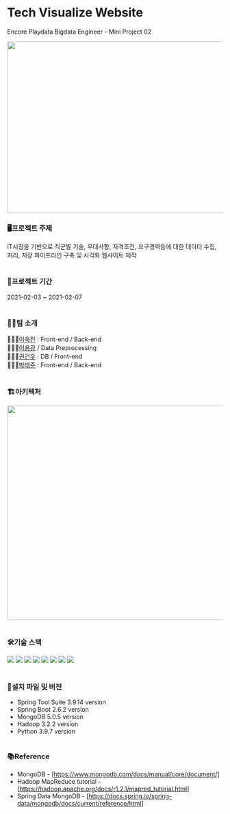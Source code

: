 # Tech Visualize Website

Encore Playdata Bigdata Engineer - Mini Project 02

<p align="center">
<img src="/asset/Miniproject2_techvisual.gif" width="600" height="400" >
</p>

### 🖥️프로젝트 주제
IT시장을 기반으로 직군별 기술, 우대사항, 자격조건, 요구경력등에 대한 데이터 수집, 처리, 저장 파이프라인 구축 및 시각화 웹사이트 제작
#

### 📆프로젝트 기간
2021-02-03 ~ 2021-02-07
#

### 👨‍👨팀 소개
🙋🏼‍♂️[이욱진](https://github.com/ukjinlee66) : Front-end / Back-end  
🙋🏼‍♂️[이용광](https://github.com/dldydrhkd) / Data Preprocessing  
🙋🏼‍♂️[권건우](https://github.com/Geonw00) : DB / Front-end  
🙋🏼‍♂️[박태준](https://github.com/ih-tjpark) : Front-end / Back-end
#


### 🏗️아키텍처
<p align="center">
<img src="/asset/miniproject2_architect.jpg" width="800" height="500" >
</p>

#

### 🛠️기술 스택
<p>
  <img src="https://img.shields.io/badge/Spring Boot-6DB33F?style=flat-square&logo=Spring%20Boot&logoColor=white"/>
  <img src="https://img.shields.io/badge/Java-007396?style=flat-square&logo=Java&logoColor=white"/>
  <img src="https://img.shields.io/badge/Html-E34F26?style=flat-square&logo=Html5&logoColor=white"/>
  <img src="https://img.shields.io/badge/CSS-1572B6?style=flat-square&logo=CSS3&logoColor=white"/>
  <img src="https://img.shields.io/badge/JavaScript-F7DF1E?style=flat-square&logo=JavaScript&logoColor=black"/>
  <img src="https://img.shields.io/badge/Python-3776AB?style=flat-square&logo=Python&logoColor=white"/>
  <img src="https://img.shields.io/badge/MongoDB-E6E6E6?style=flat-square&logo=MongoDB&logoColor=47A248"/>
  <img src="https://img.shields.io/badge/Apache Hadoop-66CCFF?style=flat-square&logo=Apache%20Hadoop&logoColor=black"/>
</p>


#

### 📂설치 파일 및 버전
- Spring Tool Suite 3.9.14 version
- Spring Boot 2.6.2 version
- MongoDB 5.0.5 version
- Hadoop 3.2.2 version
- Python 3.9.7 version
#

### 📚Reference
- MongoDB - [https://www.mongodb.com/docs/manual/core/document/]<br>
- Hadoop MapReduce tutorial - [https://hadoop.apache.org/docs/r1.2.1/mapred_tutorial.html]<br>
- Spring Data MongoDB - [https://docs.spring.io/spring-data/mongodb/docs/current/reference/html]
